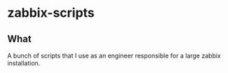 # zabbix-scripts

## What
A bunch of scripts that I use as an engineer responsible for a large zabbix installation.
